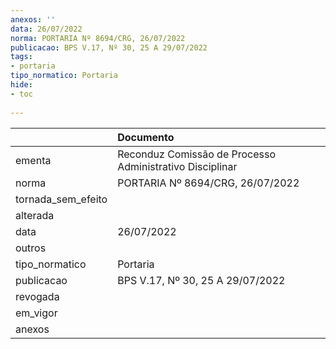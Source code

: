 ```yaml
---
anexos: ''
data: 26/07/2022
norma: PORTARIA Nº 8694/CRG, 26/07/2022
publicacao: BPS V.17, Nº 30, 25 A 29/07/2022
tags:
- portaria
tipo_normatico: Portaria
hide: 
- toc 
 
---
```


|                    | Documento                                                |
|:-------------------|:---------------------------------------------------------|
| ementa             | Reconduz Comissão de Processo Administrativo Disciplinar |
| norma              | PORTARIA Nº 8694/CRG, 26/07/2022                         |
| tornada_sem_efeito |                                                          |
| alterada           |                                                          |
| data               | 26/07/2022                                               |
| outros             |                                                          |
| tipo_normatico     | Portaria                                                 |
| publicacao         | BPS V.17, Nº 30, 25 A 29/07/2022                         |
| revogada           |                                                          |
| em_vigor           |                                                          |
| anexos             |                                                          |